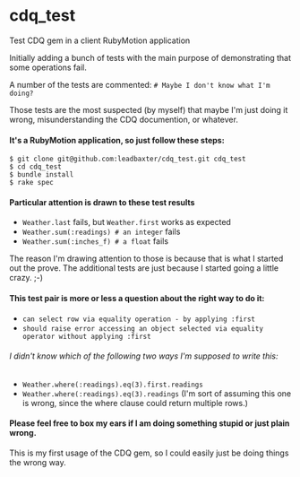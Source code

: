 # cdq_test
Test CDQ gem in a client RubyMotion application

Initially adding a bunch of tests with the main purpose of demonstrating that some operations fail.

A number of the tests are commented:
```# Maybe I don't know what I'm doing?```

Those tests are the most suspected (by myself) that maybe I'm just doing it wrong, misunderstanding the CDQ documention, or whatever.

#### It's a RubyMotion application, so just follow these steps:

```
$ git clone git@github.com:leadbaxter/cdq_test.git cdq_test
$ cd cdq_test
$ bundle install
$ rake spec
```

#### Particular attention is drawn to these test results
* ```Weather.last``` fails, but ```Weather.first``` works as expected
* ```Weather.sum(:readings) # an integer``` fails
* ```Weather.sum(:inches_f) # a float``` fails

The reason I'm drawing attention to those is because that is what I started out the prove. The additional tests are just because I started going a little crazy. ;-)

#### This test pair is more or less a question about the right way to do it:
* ```can select row via equality operation - by applying :first```
* ```should raise error accessing an object selected via equality operator without applying :first```

###### I didn't know which of the following two ways I'm supposed to write this:
* ```Weather.where(:readings).eq(3).first.readings```
* ```Weather.where(:readings).eq(3).readings```
(I'm sort of assuming this one is wrong, since the where clause could return multiple rows.)

#### Please feel free to box my ears if I am doing something stupid or just plain wrong.
This is my first usage of the CDQ gem, so I could easily just be doing things the wrong way.
